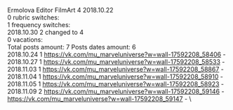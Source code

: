 Ermolova	Editor FilmArt 4 2018.10.22\
0 rubric switches:\
1 frequency switches:\
2018.10.30 2 changed to 4 \
0 vacations:\
Total posts amount: 7	Posts dates amount: 6\
2018.10.24 1 https://vk.com/mu_marveluniverse?w=wall-17592208_58406 -	\
2018.10.27 1 https://vk.com/mu_marveluniverse?w=wall-17592208_58533 -	\
2018.11.03 1 https://vk.com/mu_marveluniverse?w=wall-17592208_58867 -	\
2018.11.04 1 https://vk.com/mu_marveluniverse?w=wall-17592208_58910 -	\
2018.11.05 1 https://vk.com/mu_marveluniverse?w=wall-17592208_58923 -	\
2018.11.09 2 https://vk.com/mu_marveluniverse?w=wall-17592208_59146 -	https://vk.com/mu_marveluniverse?w=wall-17592208_59147 -	\
